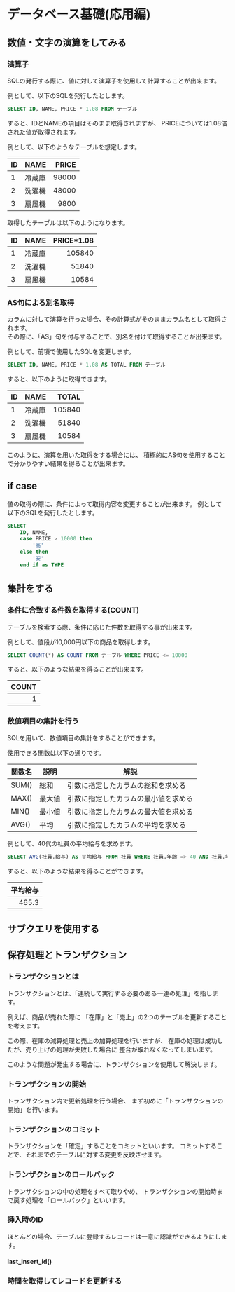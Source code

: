 # データベース基礎(応用編)

## 数値・文字の演算をしてみる

### 演算子

SQLの発行する際に、値に対して演算子を使用して計算することが出来ます。

例として、以下のSQLを発行したとします。

```sql
SELECT ID, NAME, PRICE * 1.08 FROM テーブル
```

すると、IDとNAMEの項目はそのまま取得されますが、
PRICEについては1.08倍された値が取得されます。

例として、以下のようなテーブルを想定します。

|ID|NAME|PRICE|
|--|---|--:|
|1|冷蔵庫| 98000|
|2|洗濯機| 48000|
|3|扇風機| 9800|

取得したテーブルは以下のようになります。

|ID|NAME|PRICE*1.08|
|--|---|---:|
|1|冷蔵庫| 105840|
|2|洗濯機| 51840|
|3|扇風機| 10584|

### AS句による別名取得

カラムに対して演算を行った場合、その計算式がそのままカラム名として取得されます。  
その際に、「AS」句を付与することで、別名を付けて取得することが出来ます。

例として、前項で使用したSQLを変更します。

```sql
SELECT ID, NAME, PRICE * 1.08 AS TOTAL FROM テーブル
```

すると、以下のように取得できます。

|ID|NAME|TOTAL|
|--|---|---:|
|1|冷蔵庫| 105840|
|2|洗濯機| 51840|
|3|扇風機| 10584|

このように、演算を用いた取得をする場合には、
積極的にAS句を使用することで分かりやすい結果を得ることが出来ます。

## if case

値の取得の際に、条件によって取得内容を変更することが出来ます。
例として以下のSQLを発行したとします。

```sql
SELECT
    ID, NAME, 
    case PRICE > 10000 then
        '高'
    else then
        '安'
    end if as TYPE
```

## 集計をする

### 条件に合致する件数を取得する(COUNT)

テーブルを検索する際、条件に応じた件数を取得する事が出来ます。

例として、値段が10,000円以下の商品を取得します。

```sql
SELECT COUNT(*) AS COUNT FROM テーブル WHERE PRICE <= 10000
```

すると、以下のような結果を得ることが出来ます。

|COUNT|
|---:|
|1|

### 数値項目の集計を行う

SQLを用いて、数値項目の集計をすることができます。

使用できる関数は以下の通りです。

| 関数名 | 説明 | 解説 | 
|--|--|--|
|SUM()| 総和   | 引数に指定したカラムの総和を求める |
|MAX()| 最大値 | 引数に指定したカラムの最小値を求める|
|MIN()| 最小値 | 引数に指定したカラムの最大値を求める|
|AVG()| 平均   | 引数に指定したカラムの平均を求める|

例として、40代の社員の平均給与を求めます。

```sql
SELECT AVG(社員.給与) AS 平均給与 FROM 社員 WHERE 社員.年齢 => 40 AND 社員.年齢 < 50
```

すると、以下のような結果を得ることができます。

|平均給与 |
|---:|
|465.3|

## サブクエリを使用する

## 保存処理とトランザクション

### トランザクションとは

トランザクションとは、「連続して実行する必要のある一連の処理」を指します。

例えば、商品が売れた際に
「在庫」と「売上」の2つのテーブルを更新することを考えます。

この際、在庫の減算処理と売上の加算処理を行いますが、
在庫の処理は成功したが、売り上げの処理が失敗した場合に
整合が取れなくなってしまいます。

このような問題が発生する場合に、トランザクションを使用して解決します。

### トランザクションの開始

トランザクション内で更新処理を行う場合、
まず初めに「トランザクションの開始」を行います。

### トランザクションのコミット

トランザクションを「確定」することをコミットといいます。
コミットすることで、それまでのテーブルに対する変更を反映させます。

### トランザクションのロールバック

トランザクションの中の処理をすべて取りやめ、
トランザクションの開始時まで戻す処理を「ロールバック」といいます。

### 挿入時のID

ほとんどの場合、テーブルに登録するレコードは一意に認識ができるようにします。

#### last_insert_id()

### 時間を取得してレコードを更新する
